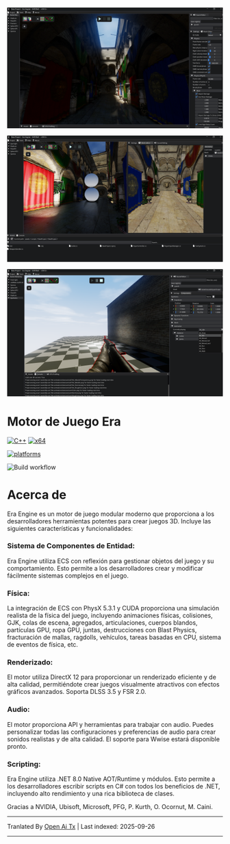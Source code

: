 
![EraEngine Logo](https://github.com/EldarMuradov/EldarMuradov/blob/a4d76f9ec241f35d76237f3e637cbf1921de5d2d/Editor.png)

![EraEngine Logo](https://github.com/EldarMuradov/EldarMuradov/blob/99a6272b7b5f123c8f20b7c39f773714f79810cd/MESH_EDITOR.png)

![EraEngine Logo](https://github.com/EldarMuradov/EldarMuradov/blob/56c453501a5edb8bdbd7747548e99b94ff188e14/AKT2.png)


# Motor de Juego Era

[![C++](https://img.shields.io/badge/language-C%2B%2B-%23f34b7d.svg?style=plastic)](https://en.wikipedia.org/wiki/C%2B%2B) 
[![x64](https://img.shields.io/badge/arch-x64-red.svg?style=plastic)](https://en.wikipedia.org/wiki/X64) 

<a href="https://github.com/EldarMuradov/EraEngine"><img alt="platforms" src="https://img.shields.io/badge/platforms-Windows-blue?style=flat-square"/></a>

![Build workflow](https://github.com/EldarMuradov/EraEngine/actions/workflows/cmake-windows-platform.yml/badge.svg)

# Acerca de

Era Engine es un motor de juego modular moderno que proporciona a los desarrolladores herramientas potentes para crear juegos 3D. Incluye las siguientes características y funcionalidades:

### Sistema de Componentes de Entidad:
Era Engine utiliza ECS con reflexión para gestionar objetos del juego y su comportamiento. Esto permite a los desarrolladores crear y modificar fácilmente sistemas complejos en el juego.

### Física: 
La integración de ECS con PhysX 5.3.1 y CUDA proporciona una simulación realista de la física del juego, incluyendo animaciones físicas, colisiones, GJK, colas de escena, agregados, articulaciones, cuerpos blandos, partículas GPU, ropa GPU, juntas, destrucciones con Blast Physics, fracturación de mallas, ragdolls, vehículos, tareas basadas en CPU, sistema de eventos de física, etc.

### Renderizado: 
El motor utiliza DirectX 12 para proporcionar un renderizado eficiente y de alta calidad, permitiéndote crear juegos visualmente atractivos con efectos gráficos avanzados. Soporta DLSS 3.5 y FSR 2.0.

### Audio:
El motor proporciona API y herramientas para trabajar con audio. Puedes personalizar todas las configuraciones y preferencias de audio para crear sonidos realistas y de alta calidad. El soporte para Wwise estará disponible pronto.

### Scripting: 
Era Engine utiliza .NET 8.0 Native AOT/Runtime y módulos. Esto permite a los desarrolladores escribir scripts en C# con todos los beneficios de .NET, incluyendo alto rendimiento y una rica biblioteca de clases.



Gracias a NVIDIA, Ubisoft, Microsoft, PFG, P. Kurth, O. Ocornut, M. Caini.



---


Tranlated By [Open Ai Tx](https://github.com/OpenAiTx/OpenAiTx) | Last indexed: 2025-09-26


---